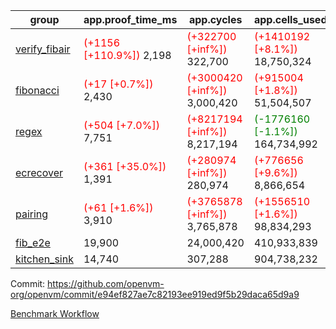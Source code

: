 | group | app.proof_time_ms | app.cycles | app.cells_used | leaf.proof_time_ms | leaf.cycles | leaf.cells_used |
| -- | -- | -- | -- | -- | -- | -- |
| [verify_fibair](https://github.com/openvm-org/openvm/blob/benchmark-results/benchmarks-pr/1567/verify_fibair-e94ef827ae7c82193ee919ed9f5b29daca65d9a9.md) |<span style='color: red'>(+1156 [+110.9%])</span> 2,198 | <span style='color: red'>(+322700 [+inf%])</span> 322,700 | <span style='color: red'>(+1410192 [+8.1%])</span> 18,750,324 |- | - | - |
| [fibonacci](https://github.com/openvm-org/openvm/blob/benchmark-results/benchmarks-pr/1567/fibonacci-e94ef827ae7c82193ee919ed9f5b29daca65d9a9.md) |<span style='color: red'>(+17 [+0.7%])</span> 2,430 | <span style='color: red'>(+3000420 [+inf%])</span> 3,000,420 | <span style='color: red'>(+915004 [+1.8%])</span> 51,504,507 |<span style='color: red'>(+1000 [+32.2%])</span> 4,108 | <span style='color: red'>(+1248027 [+inf%])</span> 1,248,027 | <span style='color: red'>(+1051738 [+1.5%])</span> 70,886,416 |
| [regex](https://github.com/openvm-org/openvm/blob/benchmark-results/benchmarks-pr/1567/regex-e94ef827ae7c82193ee919ed9f5b29daca65d9a9.md) |<span style='color: red'>(+504 [+7.0%])</span> 7,751 | <span style='color: red'>(+8217194 [+inf%])</span> 8,217,194 | <span style='color: green'>(-1776160 [-1.1%])</span> 164,734,992 |<span style='color: green'>(-1094 [-8.7%])</span> 11,471 | <span style='color: red'>(+3326623 [+inf%])</span> 3,326,623 | <span style='color: green'>(-59116744 [-19.5%])</span> 244,539,282 |
| [ecrecover](https://github.com/openvm-org/openvm/blob/benchmark-results/benchmarks-pr/1567/ecrecover-e94ef827ae7c82193ee919ed9f5b29daca65d9a9.md) |<span style='color: red'>(+361 [+35.0%])</span> 1,391 | <span style='color: red'>(+280974 [+inf%])</span> 280,974 | <span style='color: red'>(+776656 [+9.6%])</span> 8,866,654 |<span style='color: red'>(+372 [+3.5%])</span> 10,876 | <span style='color: red'>(+2934919 [+inf%])</span> 2,934,919 | <span style='color: red'>(+2132414 [+0.9%])</span> 247,226,766 |
| [pairing](https://github.com/openvm-org/openvm/blob/benchmark-results/benchmarks-pr/1567/pairing-e94ef827ae7c82193ee919ed9f5b29daca65d9a9.md) |<span style='color: red'>(+61 [+1.6%])</span> 3,910 | <span style='color: red'>(+3765878 [+inf%])</span> 3,765,878 | <span style='color: red'>(+1556510 [+1.6%])</span> 98,834,293 |<span style='color: green'>(-2222 [-28.9%])</span> 5,474 | <span style='color: red'>(+2010365 [+inf%])</span> 2,010,365 | <span style='color: green'>(-57514607 [-28.0%])</span> 148,010,727 |
| [fib_e2e](https://github.com/openvm-org/openvm/blob/benchmark-results/benchmarks-pr/1567/fib_e2e-e94ef827ae7c82193ee919ed9f5b29daca65d9a9.md) | 19,900 |  24,000,420 |  410,933,839 | 23,910 |  7,462,501 |  441,088,015 |
| [kitchen_sink](https://github.com/openvm-org/openvm/blob/benchmark-results/benchmarks-pr/1567/kitchen_sink-e94ef827ae7c82193ee919ed9f5b29daca65d9a9.md) | 14,740 |  307,288 |  904,738,232 | 22,204 |  7,903,936 |  769,362,578 |


Commit: https://github.com/openvm-org/openvm/commit/e94ef827ae7c82193ee919ed9f5b29daca65d9a9

[Benchmark Workflow](https://github.com/openvm-org/openvm/actions/runs/16842909895)
